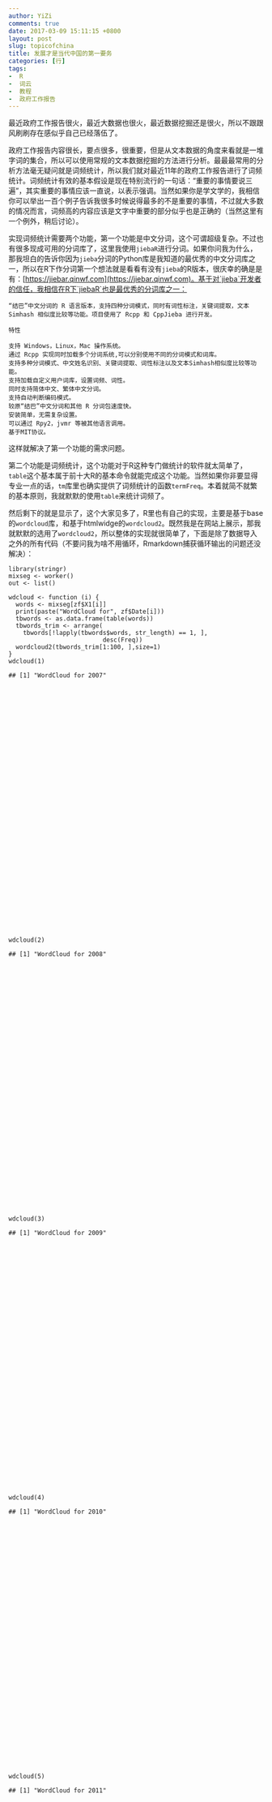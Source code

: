 ```yaml
---
author: YiZi
comments: true
date: 2017-03-09 15:11:15 +0800
layout: post
slug: topicofchina
title: 发展才是当代中国的第一要务
categories: [行]
tags:
-  R
-  词云
-  教程
-  政府工作报告
---
```

最近政府工作报告很火，最近大数据也很火，最近数据挖掘还是很火，所以不跟跟风刷刷存在感似乎自己已经落伍了。

政府工作报告内容很长，要点很多，很重要，但是从文本数据的角度来看就是一堆字词的集合，所以可以使用常规的文本数据挖掘的方法进行分析。最最最常用的分析方法毫无疑问就是词频统计，所以我们就对最近11年的政府工作报告进行了词频统计。词频统计有效的基本假设是现在特别流行的一句话：“重要的事情要说三遍”，其实重要的事情应该一直说，以表示强调。当然如果你是学文学的，我相信你可以举出一百个例子告诉我很多时候说得最多的不是重要的事情，不过就大多数的情况而言，词频高的内容应该是文字中重要的部分似乎也是正确的（当然这里有一个例外，稍后讨论）。


实现词频统计需要两个功能，第一个功能是中文分词，这个可谓超级复杂。不过也有很多现成可用的分词库了，这里我使用`jiebaR`进行分词。如果你问我为什么，那我坦白的告诉你因为`jieba`分词的Python库是我知道的最优秀的中文分词库之一，所以在R下作分词第一个想法就是看看有没有`jieba`的R版本，很庆幸的确是是有：[https://jiebar.qinwf.com](https://jiebar.qinwf.com)。基于对`jieba`开发者的信任，我相信在R下`jiebaR`也是最优秀的分词库之一：

    “结巴”中文分词的 R 语言版本，支持四种分词模式，同时有词性标注，关键词提取，文本 Simhash 相似度比较等功能。项目使用了 Rcpp 和 CppJieba 进行开发。

    特性

    支持 Windows，Linux，Mac 操作系统。
    通过 Rcpp 实现同时加载多个分词系统,可以分别使用不同的分词模式和词库。
    支持多种分词模式、中文姓名识别、关键词提取、词性标注以及文本Simhash相似度比较等功能。
    支持加载自定义用户词库，设置词频、词性。
    同时支持简体中文、繁体中文分词。
    支持自动判断编码模式。
    较原“结巴”中文分词和其他 R 分词包速度快。
    安装简单，无需复杂设置。
    可以通过 Rpy2，jvmr 等被其他语言调用。
    基于MIT协议。

这样就解决了第一个功能的需求问题。

第二个功能是词频统计，这个功能对于R这种专门做统计的软件就太简单了，`table`这个基本属于前十大R的基本命令就能完成这个功能。当然如果你非要显得专业一点的话，`tm`库里也确实提供了词频统计的函数`termFreq`。本着就简不就繁的基本原则，我就默默的使用`table`来统计词频了。

然后剩下的就是显示了，这个大家见多了，R里也有自己的实现，主要是基于base的`wordcloud`库，和基于htmlwidge的`wordcloud2`。既然我是在网站上展示，那我就默默的选用了`wordcloud2`，所以整体的实现就很简单了，下面是除了数据导入之外的所有代码（不要问我为啥不用循环，Rmarkdown捕获循环输出的问题还没解决）：

<script src="/public/js/jquery-1.11.3/jquery.min.js"></script>
<script src="/public/js/bootstrap-3.3.5/js/bootstrap.min.js"></script>
<script src="/public/js/bootstrap-3.3.5/shim/html5shiv.min.js"></script>
<script src="/public/js/bootstrap-3.3.5/shim/respond.min.js"></script>
<script src="/public/js/navigation-1.1/tabsets.js"></script>
<script src="/public/js/highlightjs-1.1/highlight.js"></script>
<script src="/public/js/htmlwidgets-0.8/htmlwidgets.js"></script>
<link href="/public/js/wordcloud2-0.0.1/wordcloud.css" rel="stylesheet" />
<script src="/public/js/wordcloud2-0.0.1/wordcloud2-all.js"></script>
<script src="/public/js/wordcloud2-0.0.1/hover.js"></script>
<script src="/public/js/wordcloud2-binding-0.2.0/wordcloud2.js"></script>

<pre class="r"><code>library(stringr)
mixseg &lt;- worker()
out &lt;- list()

wdcloud &lt;- function (i) {
  words &lt;- mixseg[zf$X1[i]]
  print(paste(&quot;WordCloud for&quot;, zf$Date[i]))
  tbwords &lt;- as.data.frame(table(words))
  tbwords_trim &lt;- arrange(
    tbwords[!lapply(tbwords$words, str_length) == 1, ],
                          desc(Freq))
  wordcloud2(tbwords_trim[1:100, ],size=1)
}
wdcloud(1)</code></pre>
<pre><code>## [1] &quot;WordCloud for 2007&quot;</code></pre>
<div id="htmlwidget-bc70c6b44021630673f3" style="width:672px;height:480px;" class="wordcloud2 html-widget"></div>
<script type="application/json" data-for="htmlwidget-bc70c6b44021630673f3">{"x":{"word":["建设","发展","加强","推进","农村","工作","改革","加快","社会","亿元","政府","企业","完善","制度","重点","继续","经济","问题","增加","政策","积极","坚持","教育","提高","国家","人民","我们","促进","投资","安全","今年","地区","文化","增长","支持","管理","规范","节能","解决","就业","扩大","社会主义","体系","重要","事业","进一步","农业","环保","全面","实施","稳定","基本","建立","农民","全国","实现","依法","中央财政","工程","加大","取得","维护","重大","保障","行政","上年","深化","生活","收入","服务","改善","行业","科学","目标","安排","必须","标准","地方","落实","努力","群众","生产","水平","用于","制定","创新","关系","机制","健全","结构","控制","特别","投入","消费","用地","优化","自主","做好","规划","规模"],"freq":[113,110,89,66,64,58,53,48,46,44,43,42,41,41,40,38,37,32,32,31,29,29,29,29,27,27,27,26,26,25,25,24,24,24,24,23,23,23,23,23,23,22,22,22,21,20,20,19,19,19,19,18,18,18,18,18,18,18,17,17,17,17,17,16,16,16,16,16,16,15,15,15,15,15,14,14,14,14,14,14,14,14,14,14,14,13,13,13,13,13,13,13,13,13,13,13,13,13,12,12],"fontFamily":"Segoe UI","fontWeight":"bold","color":"random-dark","minSize":0,"weightFactor":1.5929203539823,"backgroundColor":"white","gridSize":0,"minRotation":-0.785398163397448,"maxRotation":0.785398163397448,"shuffle":true,"rotateRatio":0.4,"shape":"circle","ellipticity":0.65,"figBase64":null,"hover":null},"evals":[],"jsHooks":[]}</script>
<pre class="r"><code>wdcloud(2)</code></pre>
<pre><code>## [1] &quot;WordCloud for 2008&quot;</code></pre>
<div id="htmlwidget-bde21b959e3304d3706f" style="width:672px;height:480px;" class="wordcloud2 html-widget"></div>
<script type="application/json" data-for="htmlwidget-bde21b959e3304d3706f">{"x":{"word":["发展","建设","加强","经济","制度","改革","推进","完善","社会","坚持","提高","农村","工作","增加","政府","加快","人民","安全","基本","促进","实施","五年","亿元","我们","管理","全面","问题","重点","教育","体系","文化","企业","国家","就业","取得","解决","今年","支持","重大","方面","健全","扩大","积极","农业","全国","保障","建立","群众","增长","加大","深化","行政","社会主义","市场","重要","标准","创新","粮食","服务","进一步","水平","体制改革","投资","稳定","政策","继续","力度","特别","住房","做好","城乡","改善","价格","生产","制定","地区","国际","落实","调整","中国","规范","节能","经济社会","能力","生活","土地","支出","主要","财政","更加","控制","维护","必须","方式","关系","结构","同时","投入","工程","宏观调控"],"freq":[134,126,107,70,69,68,62,55,54,53,53,52,51,51,45,41,39,38,38,37,36,36,35,34,33,33,33,33,31,31,31,30,29,29,29,28,28,28,28,27,27,27,26,26,26,25,25,25,25,24,24,23,23,23,23,22,22,22,21,21,21,21,21,21,21,20,20,20,20,20,19,19,19,19,19,18,18,18,18,18,17,17,17,17,17,17,17,17,16,16,16,16,15,15,15,15,15,15,14,14],"fontFamily":"Segoe UI","fontWeight":"bold","color":"random-dark","minSize":0,"weightFactor":1.34328358208955,"backgroundColor":"white","gridSize":0,"minRotation":-0.785398163397448,"maxRotation":0.785398163397448,"shuffle":true,"rotateRatio":0.4,"shape":"circle","ellipticity":0.65,"figBase64":null,"hover":null},"evals":[],"jsHooks":[]}</script>
<pre class="r"><code>wdcloud(3)</code></pre>
<pre><code>## [1] &quot;WordCloud for 2009&quot;</code></pre>
<div id="htmlwidget-466daea79e2e02f811a5" style="width:672px;height:480px;" class="wordcloud2 html-widget"></div>
<script type="application/json" data-for="htmlwidget-466daea79e2e02f811a5">{"x":{"word":["发展","建设","推进","经济","加强","改革","加快","促进","企业","提高","支持","继续","增加","工作","制度","积极","亿元","重点","社会","人民","就业","实施","投资","政策","政府","群众","我们","农村","稳定","增长","扩大","今年","国际","完善","基本","加大","困难","消费","产业","坚持","水平","进一步","市场","住房","安全","地区","鼓励","全国","问题","增强","创新","服务","国家","合作","中央财政","教育","全面","投入","文化","资金","改善","机制","需求","金融","科技","实行","保持","补贴","国内","健全","节能","落实","应对","标准","城乡","出口","二是","解决","经济社会","力度","农业","三是","深化","特别","调整","规范","行政","较快","结构","两岸","民生","农民工","平稳","取得","生产","实现","我国","战略","重要","安排"],"freq":[131,73,73,68,66,51,43,42,42,41,41,39,38,36,36,35,34,34,33,32,31,31,31,31,31,30,30,29,29,29,28,26,24,24,23,22,22,22,21,21,21,20,20,20,19,19,19,19,19,19,18,18,18,18,18,17,17,17,17,17,16,16,16,15,15,15,14,14,14,14,14,14,14,13,13,13,13,13,13,13,13,13,13,13,13,12,12,12,12,12,12,12,12,12,12,12,12,12,12,11],"fontFamily":"Segoe UI","fontWeight":"bold","color":"random-dark","minSize":0,"weightFactor":1.37404580152672,"backgroundColor":"white","gridSize":0,"minRotation":-0.785398163397448,"maxRotation":0.785398163397448,"shuffle":true,"rotateRatio":0.4,"shape":"circle","ellipticity":0.65,"figBase64":null,"hover":null},"evals":[],"jsHooks":[]}</script>
<pre class="r"><code>wdcloud(4)</code></pre>
<pre><code>## [1] &quot;WordCloud for 2010&quot;</code></pre>
<div id="htmlwidget-28d7c1339b33df28a2a0" style="width:672px;height:480px;" class="wordcloud2 html-widget"></div>
<script type="application/json" data-for="htmlwidget-28d7c1339b33df28a2a0">{"x":{"word":["发展","建设","经济","推进","加快","加强","改革","促进","农村","继续","我们","实施","就业","社会","政策","提高","制度","工作","企业","国际","积极","支持","重点","基本","完善","扩大","合作","投资","增长","亿元","政府","改善","鼓励","增加","地区","坚持","文化","应对","全面","管理","国家","教育","进一步","人民","稳定","问题","创新","能力","服务","节能","民生","农业","实现","市场","增强","科技","领域","生活","水平","推动","维护","我国","一年","基础","金融危机","民族","收入","中央财政","安排","保障","加大","结构","解决","今年","困难","群众","深化","事业","试点","着力","重大","重要","工程","关系","生产","体系","中小企业","住房","作用","产业","大力","机制","基层","经济社会","开展","切实","全国","上年","新增","战略"],"freq":[134,84,71,68,58,56,51,47,43,41,41,40,39,39,39,38,36,35,35,33,33,33,33,32,32,31,29,29,28,27,27,26,26,26,24,24,24,23,22,21,21,21,21,21,21,20,19,19,18,18,18,18,18,18,18,17,17,17,17,17,17,17,17,16,16,16,16,16,15,15,15,15,15,15,15,15,15,15,15,15,15,15,14,14,14,14,14,14,14,13,13,13,13,13,13,13,13,13,13,13],"fontFamily":"Segoe UI","fontWeight":"bold","color":"random-dark","minSize":0,"weightFactor":1.34328358208955,"backgroundColor":"white","gridSize":0,"minRotation":-0.785398163397448,"maxRotation":0.785398163397448,"shuffle":true,"rotateRatio":0.4,"shape":"circle","ellipticity":0.65,"figBase64":null,"hover":null},"evals":[],"jsHooks":[]}</script>
<pre class="r"><code>wdcloud(5)</code></pre>
<pre><code>## [1] &quot;WordCloud for 2011&quot;</code></pre>
<div id="htmlwidget-7a85b2a9fbb0215e00f4" style="width:672px;height:480px;" class="wordcloud2 html-widget"></div>
<script type="application/json" data-for="htmlwidget-7a85b2a9fbb0215e00f4">{"x":{"word":["发展","建设","加强","经济","推进","加快","社会","提高","改革","坚持","促进","我们","完善","积极","重点","工作","农村","实施","继续","政府","制度","机制","基本","人民","管理","投资","增加","就业","问题","市场","文化","增长","保障","创新","国家","全面","政策","改善","水平","教育","能力","农业","实现","推动","国际","扩大","大力发展","合作","体系","稳定","我国","五年","建立","企业","增强","支持","必须","服务","科技","住房","大力","规划","国内","切实","战略","主要","保护","产业","服务业","价格","目标","社会主义","事业","亿元","资源","作用","不断","城乡","地区","更加","鼓励","基础设施","加大","健全","结构","解决","今年","进一步","农民","全国","群众","深化","收入","关系","监管","节能","体制","协调","保持","标准"],"freq":[157,85,76,70,68,63,57,50,47,39,38,38,37,34,34,33,33,33,32,32,32,31,31,30,29,27,27,26,25,24,24,24,23,23,23,23,23,22,22,21,21,21,21,21,20,20,19,19,19,19,19,19,18,18,18,18,17,17,17,17,16,16,16,16,16,16,15,15,15,15,15,15,15,15,15,15,14,14,14,14,14,14,14,14,14,14,14,14,14,14,14,14,14,13,13,13,13,13,12,12],"fontFamily":"Segoe UI","fontWeight":"bold","color":"random-dark","minSize":0,"weightFactor":1.14649681528662,"backgroundColor":"white","gridSize":0,"minRotation":-0.785398163397448,"maxRotation":0.785398163397448,"shuffle":true,"rotateRatio":0.4,"shape":"circle","ellipticity":0.65,"figBase64":null,"hover":null},"evals":[],"jsHooks":[]}</script>
<pre class="r"><code>wdcloud(6)</code></pre>
<pre><code>## [1] &quot;WordCloud for 2012&quot;</code></pre>
<div id="htmlwidget-38364a7a876975599065" style="width:672px;height:480px;" class="wordcloud2 html-widget"></div>
<script type="application/json" data-for="htmlwidget-38364a7a876975599065">{"x":{"word":["发展","加强","经济","建设","推进","改革","提高","社会","促进","实施","工作","继续","加快","政府","基本","扩大","我们","重点","企业","完善","稳定","服务","管理","农村","政策","支持","积极","农业","制度","推动","深化","问题","增长","就业","文化","坚持","水平","投资","地区","教育","全面","保障","关系","国家","开展","试点","保持","机制","节能","增加","战略","加大","解决","标准","创新","合作","能力","实现","收入","我国","引导","安全","范围","改善","更加","人民","生产","体系","着力","巩固","国际","科技","全国","市场","增强","重要","地方","价格","进一步","力度","领域","取得","深入","事业","协调","产业","大力","大力发展","服务业","鼓励","规范","区域","社会保障","质量","城镇居民","国内","和谐","健全","结构","经济社会"],"freq":[146,81,70,69,61,56,52,43,41,41,38,37,35,35,33,33,33,33,32,32,31,30,30,29,29,29,28,28,28,27,26,25,25,24,24,23,22,22,21,21,20,19,19,19,19,19,18,18,18,18,18,17,17,16,16,16,16,16,16,16,16,15,15,15,15,15,15,15,15,14,14,14,14,14,14,14,13,13,13,13,13,13,13,13,13,12,12,12,12,12,12,12,12,12,11,11,11,11,11,11],"fontFamily":"Segoe UI","fontWeight":"bold","color":"random-dark","minSize":0,"weightFactor":1.23287671232877,"backgroundColor":"white","gridSize":0,"minRotation":-0.785398163397448,"maxRotation":0.785398163397448,"shuffle":true,"rotateRatio":0.4,"shape":"circle","ellipticity":0.65,"figBase64":null,"hover":null},"evals":[],"jsHooks":[]}</script>
<pre class="r"><code>wdcloud(7)</code></pre>
<pre><code>## [1] &quot;WordCloud for 2013&quot;</code></pre>
<div id="htmlwidget-ddfa347fd6ac3974cdf0" style="width:672px;height:480px;" class="wordcloud2 html-widget"></div>
<script type="application/json" data-for="htmlwidget-ddfa347fd6ac3974cdf0">{"x":{"word":["发展","经济","建设","推进","改革","社会","增长","提高","我们","坚持","加强","政府","制度","农村","加快","全面","实施","工作","就业","我国","稳定","政策","促进","深化","重要","教育","增加","积极","水平","五年","基本","体系","推动","完善","问题","国际","国家","结构","投资","文化","重点","保持","保障","人民","农业","继续","今年","实现","健全","进一步","市场","事业","战略","城乡","持续","改善","更加","经济社会","能力","支持","关系","健康","扩大","企业","取得","形成","增强","主要","管理","环境","基础","建立","开放","社会主义","生产","万亿元","优化","转变","综合","必须","不断","创新","地区","风险","国内","货币政策","机制","解决","目标","农民","消费","安全","产业","行政","价格","科学","领域","民生","群众","深入"],"freq":[128,69,57,45,42,41,36,35,35,34,33,33,33,30,29,29,29,28,26,26,25,25,24,23,23,22,22,21,21,21,20,20,20,20,20,19,19,19,19,19,19,18,18,18,17,16,16,16,15,15,15,15,15,14,14,14,14,14,14,14,13,13,13,13,13,13,13,13,12,12,12,12,12,12,12,12,12,12,12,11,11,11,11,11,11,11,11,11,11,11,11,10,10,10,10,10,10,10,10,10],"fontFamily":"Segoe UI","fontWeight":"bold","color":"random-dark","minSize":0,"weightFactor":1.40625,"backgroundColor":"white","gridSize":0,"minRotation":-0.785398163397448,"maxRotation":0.785398163397448,"shuffle":true,"rotateRatio":0.4,"shape":"circle","ellipticity":0.65,"figBase64":null,"hover":null},"evals":[],"jsHooks":[]}</script>
<pre class="r"><code>wdcloud(8)</code></pre>
<pre><code>## [1] &quot;WordCloud for 2014&quot;</code></pre>
<div id="htmlwidget-2f23e2f594b9f764fbc9" style="width:672px;height:480px;" class="wordcloud2 html-widget"></div>
<script type="application/json" data-for="htmlwidget-2f23e2f594b9f764fbc9">{"x":{"word":["发展","建设","推进","改革","经济","加强","政府","社会","制度","增长","基本","工作","实施","我们","就业","企业","完善","促进","加快","提高","推动","文化","创新","坚持","今年","农村","农业","国家","投资","政策","全面","人民","中国","机制","扩大","实现","市场","稳定","保障","服务","试点","保持","城镇","积极","继续","建立","区域","支持","安全","保护","地区","改善","深化","增加","中央","方式","国际","加大","健全","群众","提升","问题","我国","增强","重大","管理","教育","结构","民生","维护","现代化","治理","转移","合作","目标","全国","生态","统筹","一批","产业","鼓励","坚决","领域","能力","人口","事业","收入","消费","优化","城镇化","代表","发挥","工程","经济社会","审批","生产","生活","体系","体制改革","项目"],"freq":[109,62,61,59,54,47,45,44,40,35,33,32,32,32,29,29,29,28,27,27,27,25,24,24,24,24,24,23,23,23,22,21,21,20,19,19,18,18,17,17,17,16,16,16,16,16,16,16,15,15,15,15,15,15,15,14,14,14,14,14,14,14,14,14,14,13,13,13,13,13,13,13,13,12,12,12,12,12,12,11,11,11,11,11,11,11,11,11,11,10,10,10,10,10,10,10,10,10,10,10],"fontFamily":"Segoe UI","fontWeight":"bold","color":"random-dark","minSize":0,"weightFactor":1.65137614678899,"backgroundColor":"white","gridSize":0,"minRotation":-0.785398163397448,"maxRotation":0.785398163397448,"shuffle":true,"rotateRatio":0.4,"shape":"circle","ellipticity":0.65,"figBase64":null,"hover":null},"evals":[],"jsHooks":[]}</script>
<pre class="r"><code>wdcloud(9)</code></pre>
<pre><code>## [1] &quot;WordCloud for 2015&quot;</code></pre>
<div id="htmlwidget-6cc5d52148b6f1c22d95" style="width:672px;height:480px;" class="wordcloud2 html-widget"></div>
<script type="application/json" data-for="htmlwidget-6cc5d52148b6f1c22d95">{"x":{"word":["发展","建设","改革","经济","推进","加强","政府","社会","我们","创新","促进","加快","全面","实施","提高","企业","完善","增长","扩大","政策","工作","推动","制度","增加","坚持","就业","试点","项目","基本","支持","实现","投资","服务","积极","深化","中国","国家","市场","文化","稳定","重大","国际","合作","加大","今年","消费","重点","必须","建立","保障","机制","继续","教育","结构","保持","保护","标准","管理","落实","农业","我国","治理","综合","农村","实行","提升","现代化","以上","创业","地方","范围","方式","合理","开放","科技","民生","取得","全国","群众","水平","战略","安全","城市","持续","地区","发挥","鼓励","基础","人民","维护","问题","产业","更加","公共","行政","价格","减少","健康","健全","经济社会"],"freq":[119,70,64,61,50,45,42,41,40,35,35,35,35,35,34,30,27,27,26,26,25,25,25,24,22,22,22,22,21,21,20,20,19,19,19,19,18,18,18,18,18,17,17,17,17,17,17,16,16,15,15,15,15,15,14,14,14,14,14,14,14,14,14,13,13,13,13,13,12,12,12,12,12,12,12,12,12,12,12,12,12,11,11,11,11,11,11,11,11,11,11,10,10,10,10,10,10,10,10,10],"fontFamily":"Segoe UI","fontWeight":"bold","color":"random-dark","minSize":0,"weightFactor":1.51260504201681,"backgroundColor":"white","gridSize":0,"minRotation":-0.785398163397448,"maxRotation":0.785398163397448,"shuffle":true,"rotateRatio":0.4,"shape":"circle","ellipticity":0.65,"figBase64":null,"hover":null},"evals":[],"jsHooks":[]}</script>
<pre class="r"><code>wdcloud(10)</code></pre>
<pre><code>## [1] &quot;WordCloud for 2016&quot;</code></pre>
<div id="htmlwidget-da790f9d5657f61012c4" style="width:672px;height:480px;" class="wordcloud2 html-widget"></div>
<script type="application/json" data-for="htmlwidget-da790f9d5657f61012c4">{"x":{"word":["发展","建设","经济","改革","推进","创新","加快","加强","政府","促进","实施","增长","企业","政策","社会","推动","中国","提高","我们","全面","完善","扩大","制度","工作","实现","就业","人民","支持","坚持","我国","安全","创业","国家","一批","国际","合作","农村","地方","服务","积极","继续","取得","投资","机制","基本","加大","今年","落实","地区","农业","深化","问题","主要","工程","国内","目标","试点","保护","城镇","深入","以上","重大","必须","持续","动能","服务业","群众","依法","增加","重点","产能","产业","改造","供给","基金","减少","结构性","金融","力度","领域","民生","提升","稳定","战略","方式","改善","鼓励","建成","建立","教育","结构","解决","升级","生活","水平","消费","增强","城乡","达到","坚决"],"freq":[139,68,67,62,62,56,42,41,39,37,36,36,35,35,34,34,32,31,30,28,27,26,26,25,25,24,24,24,23,22,21,21,21,21,20,20,20,19,19,19,19,19,19,18,18,18,18,18,17,17,17,17,17,16,16,16,16,15,15,15,15,15,14,14,14,14,14,14,14,14,13,13,13,13,13,13,13,13,13,13,13,13,13,13,12,12,12,12,12,12,12,12,12,12,12,12,12,11,11,11],"fontFamily":"Segoe UI","fontWeight":"bold","color":"random-dark","minSize":0,"weightFactor":1.29496402877698,"backgroundColor":"white","gridSize":0,"minRotation":-0.785398163397448,"maxRotation":0.785398163397448,"shuffle":true,"rotateRatio":0.4,"shape":"circle","ellipticity":0.65,"figBase64":null,"hover":null},"evals":[],"jsHooks":[]}</script>
<pre class="r"><code>wdcloud(11)</code></pre>
<pre><code>## [1] &quot;WordCloud for 2017&quot;</code></pre>
<div id="htmlwidget-7d7694684a126cbd6143" style="width:672px;height:480px;" class="wordcloud2 html-widget"></div>
<script type="application/json" data-for="htmlwidget-7d7694684a126cbd6143">{"x":{"word":["发展","改革","推进","建设","经济","加快","加强","推动","创新","企业","全面","政府","完善","中国","促进","就业","实施","提高","深化","支持","政策","服务","工作","国家","人民","我们","增长","坚持","社会","深入","今年","群众","继续","扩大","制度","地区","农村","地方","机制","稳定","保障","坚决","安全","持续","合作","实现","重点","保护","领域","市场","试点","投资","消费","治理","产能","加大","教育","维护","问题","综合","改善","国际","基本","结构","落实","生态","我国","以上","有效","国内","降低","力度","增加","制定","保持","必须","标准","创业","更加","积极","民生","目标","农业","强化","升级","生产","提升","下降","增强","战略","作用","供给","管理","核心","取得","收费","依法","引导","重要","不断"],"freq":[115,66,63,51,51,41,40,40,35,35,35,35,33,32,31,31,30,30,28,28,27,26,26,26,26,25,25,24,24,24,23,23,22,22,22,21,20,19,19,19,18,18,17,17,17,17,17,16,16,16,16,16,16,16,15,15,15,15,15,15,14,14,14,14,14,14,14,14,14,13,13,13,13,13,12,12,12,12,12,12,12,12,12,12,12,12,12,12,12,12,12,11,11,11,11,11,11,11,11,10],"fontFamily":"Segoe UI","fontWeight":"bold","color":"random-dark","minSize":0,"weightFactor":1.56521739130435,"backgroundColor":"white","gridSize":0,"minRotation":-0.785398163397448,"maxRotation":0.785398163397448,"shuffle":true,"rotateRatio":0.4,"shape":"circle","ellipticity":0.65,"figBase64":null,"hover":null},"evals":[],"jsHooks":[]}</script>

<p> 然后的分析就交给大家了，据我的观察我看到最多的就是发展了，所以就有了本文的题目。</p>



